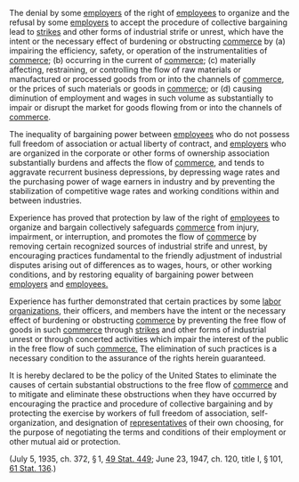 The denial by some [employers](https://www.law.cornell.edu/definitions/uscode.php?width=840&height=800&iframe=true&def_id=29-USC-1193469627-1967365141&term_occur=999&term_src=title:29:chapter:7:subchapter:II:section:151) of the right of [employees](https://www.law.cornell.edu/definitions/uscode.php?width=840&height=800&iframe=true&def_id=29-USC-1193469614-1967365142&term_occur=999&term_src=title:29:chapter:7:subchapter:II:section:151) to organize and the refusal by some [employers](https://www.law.cornell.edu/definitions/uscode.php?width=840&height=800&iframe=true&def_id=29-USC-1193469627-1967365141&term_occur=999&term_src=title:29:chapter:7:subchapter:II:section:151) to accept the procedure of collective bargaining lead to [strikes](https://www.law.cornell.edu/definitions/uscode.php?width=840&height=800&iframe=true&def_id=29-USC-891985998-1967335350&term_occur=999&term_src=title:29:chapter:7:subchapter:II:section:151) and other forms of industrial strife or unrest, which have the intent or the necessary effect of burdening or obstructing [commerce](https://www.law.cornell.edu/definitions/uscode.php?width=840&height=800&iframe=true&def_id=29-USC-602412325-1967365145&term_occur=999&term_src=title:29:chapter:7:subchapter:II:section:151) by (a) impairing the efficiency, safety, or operation of the instrumentalities of [commerce](https://www.law.cornell.edu/definitions/uscode.php?width=840&height=800&iframe=true&def_id=29-USC-602412325-1967365145&term_occur=999&term_src=title:29:chapter:7:subchapter:II:section:151); (b) occurring in the current of [commerce](https://www.law.cornell.edu/definitions/uscode.php?width=840&height=800&iframe=true&def_id=29-USC-602412325-1967365145&term_occur=999&term_src=title:29:chapter:7:subchapter:II:section:151); (c) materially affecting, restraining, or controlling the flow of raw materials or manufactured or processed goods from or into the channels of [commerce](https://www.law.cornell.edu/definitions/uscode.php?width=840&height=800&iframe=true&def_id=29-USC-602412325-1967365145&term_occur=999&term_src=title:29:chapter:7:subchapter:II:section:151), or the prices of such materials or goods in [commerce](https://www.law.cornell.edu/definitions/uscode.php?width=840&height=800&iframe=true&def_id=29-USC-602412325-1967365145&term_occur=999&term_src=title:29:chapter:7:subchapter:II:section:151); or (d) causing diminution of employment and wages in such volume as substantially to impair or disrupt the market for goods flowing from or into the channels of [commerce](https://www.law.cornell.edu/definitions/uscode.php?width=840&height=800&iframe=true&def_id=29-USC-602412325-1967365145&term_occur=999&term_src=title:29:chapter:7:subchapter:II:section:151).

The inequality of bargaining power between [employees](https://www.law.cornell.edu/definitions/uscode.php?width=840&height=800&iframe=true&def_id=29-USC-1193469614-1967365142&term_occur=999&term_src=title:29:chapter:7:subchapter:II:section:151) who do not possess full freedom of association or actual liberty of contract, and [employers](https://www.law.cornell.edu/definitions/uscode.php?width=840&height=800&iframe=true&def_id=29-USC-1193469627-1967365141&term_occur=999&term_src=title:29:chapter:7:subchapter:II:section:151) who are organized in the corporate or other forms of ownership association substantially burdens and affects the flow of [commerce](https://www.law.cornell.edu/definitions/uscode.php?width=840&height=800&iframe=true&def_id=29-USC-602412325-1967365145&term_occur=999&term_src=title:29:chapter:7:subchapter:II:section:151), and tends to aggravate recurrent business depressions, by depressing wage rates and the purchasing power of wage earners in industry and by preventing the stabilization of competitive wage rates and working conditions within and between industries.

Experience has proved that protection by law of the right of [employees](https://www.law.cornell.edu/definitions/uscode.php?width=840&height=800&iframe=true&def_id=29-USC-1193469614-1967365142&term_occur=999&term_src=title:29:chapter:7:subchapter:II:section:151) to organize and bargain collectively safeguards [commerce](https://www.law.cornell.edu/definitions/uscode.php?width=840&height=800&iframe=true&def_id=29-USC-602412325-1967365145&term_occur=999&term_src=title:29:chapter:7:subchapter:II:section:151) from injury, impairment, or interruption, and promotes the flow of [commerce](https://www.law.cornell.edu/definitions/uscode.php?width=840&height=800&iframe=true&def_id=29-USC-602412325-1967365145&term_occur=999&term_src=title:29:chapter:7:subchapter:II:section:151) by removing certain recognized sources of industrial strife and unrest, by encouraging practices fundamental to the friendly adjustment of industrial disputes arising out of differences as to wages, hours, or other working conditions, and by restoring equality of bargaining power between [employers](https://www.law.cornell.edu/definitions/uscode.php?width=840&height=800&iframe=true&def_id=29-USC-1193469627-1967365141&term_occur=999&term_src=title:29:chapter:7:subchapter:II:section:151) and [employees.](https://www.law.cornell.edu/definitions/uscode.php?width=840&height=800&iframe=true&def_id=29-USC-1193469614-1967365142&term_occur=999&term_src=title:29:chapter:7:subchapter:II:section:151)

Experience has further demonstrated that certain practices by some [labor organizations](https://www.law.cornell.edu/definitions/uscode.php?width=840&height=800&iframe=true&def_id=29-USC-2035026723-1967365144&term_occur=999&term_src=title:29:chapter:7:subchapter:II:section:151), their officers, and members have the intent or the necessary effect of burdening or obstructing [commerce](https://www.law.cornell.edu/definitions/uscode.php?width=840&height=800&iframe=true&def_id=29-USC-602412325-1967365145&term_occur=999&term_src=title:29:chapter:7:subchapter:II:section:151) by preventing the free flow of goods in such [commerce](https://www.law.cornell.edu/definitions/uscode.php?width=840&height=800&iframe=true&def_id=29-USC-602412325-1967365145&term_occur=999&term_src=title:29:chapter:7:subchapter:II:section:151) through [strikes](https://www.law.cornell.edu/definitions/uscode.php?width=840&height=800&iframe=true&def_id=29-USC-891985998-1967335350&term_occur=999&term_src=title:29:chapter:7:subchapter:II:section:151) and other forms of industrial unrest or through concerted activities which impair the interest of the public in the free flow of such [commerce.](https://www.law.cornell.edu/definitions/uscode.php?width=840&height=800&iframe=true&def_id=29-USC-602412325-1967365145&term_occur=999&term_src=title:29:chapter:7:subchapter:II:section:151) The elimination of such practices is a necessary condition to the assurance of the rights herein guaranteed.

It is hereby declared to be the policy of the United States to eliminate the causes of certain substantial obstructions to the free flow of [commerce](https://www.law.cornell.edu/definitions/uscode.php?width=840&height=800&iframe=true&def_id=29-USC-602412325-1967365145&term_occur=999&term_src=title:29:chapter:7:subchapter:II:section:151) and to mitigate and eliminate these obstructions when they have occurred by encouraging the practice and procedure of collective bargaining and by protecting the exercise by workers of full freedom of association, self-organization, and designation of [representatives](https://www.law.cornell.edu/definitions/uscode.php?width=840&height=800&iframe=true&def_id=29-USC-671799926-1967365143&term_occur=999&term_src=title:29:chapter:7:subchapter:II:section:151) of their own choosing, for the purpose of negotiating the terms and conditions of their employment or other mutual aid or protection.

(July 5, 1935, ch. 372, § 1, [49 Stat. 449](https://www.law.cornell.edu/rio/citation/49_Stat._449); June 23, 1947, ch. 120, title I, § 101, [61 Stat. 136](https://www.law.cornell.edu/rio/citation/61_Stat._136).)